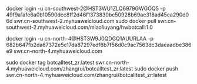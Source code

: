 docker login -u cn-southwest-2@HST3WU1ZLQ6979GWGOQ5 -p 49f9a1afe6a0b10590dcc8ff2d46f1373830bc50928b69ae318ad45ca290d06d swr.cn-southwest-2.myhuaweicloud.com
sudo docker pull swr.cn-southwest-2.myhuaweicloud.com/miaoliuyang/hwbotcall:1.0


docker login -u cn-north-4@HST3W9J0QDGQ1AUURLAA -p 682b647fb2da67372e5c17da87297edf6b7f56d0c9ac7563dc3daeaadbe386e9 swr.cn-north-4.myhuaweicloud.com 

sudo docker tag botcalltest_zr:latest swr.cn-north-4.myhuaweicloud.com/zhangrui/botcalltest_zr:latest
sudo docker push swr.cn-north-4.myhuaweicloud.com/zhangrui/botcalltest_zr:latest

